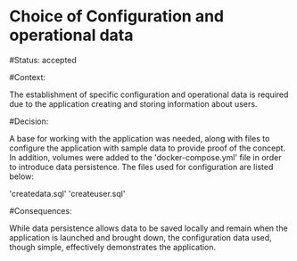 # Choice of Configuration and operational data

#Status: accepted

#Context:

The establishment of specific configuration and operational data is required 
due to the application creating and storing information about users.

#Decision:

A base for working with the application was needed, along with files to configure
the application with sample data to provide proof of the concept. In addition, 
volumes were added to the 'docker-compose.yml' file in order to introduce data 
persistence. The files used for configuration are listed below: 

'createdata.sql'
'createuser.sql'

#Consequences:

While data persistence allows data to be saved locally and remain when the 
application is launched and brought down, the configuration data used, though 
simple, effectively demonstrates the application. 

